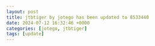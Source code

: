 ```yaml
---
layout: post
title: jtbtiger by jotego has been updated to 8533440
date: 2024-07-12 16:32:46 +0000
categories: [jotego, jtbtiger]
tags: [update]
---
```


